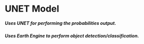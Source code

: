# UNET Model

##### Uses UNET for performing the probabilities output.
##### Uses Earth Engine to perform object detection/classification.